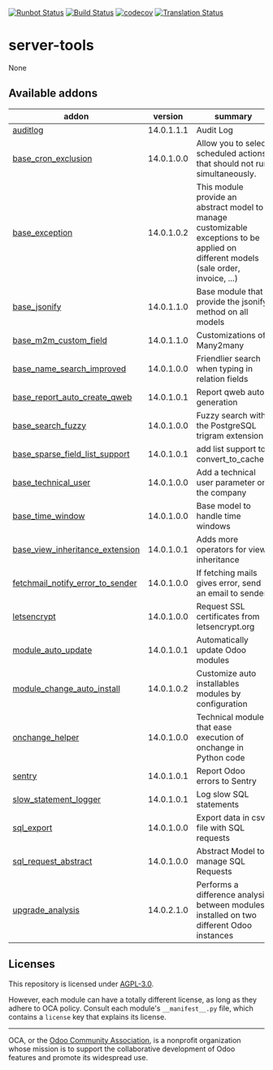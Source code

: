[![Runbot Status](https://runbot.odoo-community.org/runbot/badge/flat/149/14.0.svg)](https://runbot.odoo-community.org/runbot/repo/github-com-oca-server-tools-149)
[![Build Status](https://travis-ci.com/OCA/server-tools.svg?branch=14.0)](https://travis-ci.com/OCA/server-tools)
[![codecov](https://codecov.io/gh/OCA/server-tools/branch/14.0/graph/badge.svg)](https://codecov.io/gh/OCA/server-tools)
[![Translation Status](https://translation.odoo-community.org/widgets/server-tools-14-0/-/svg-badge.svg)](https://translation.odoo-community.org/engage/server-tools-14-0/?utm_source=widget)

<!-- /!\ do not modify above this line -->

# server-tools

None

<!-- /!\ do not modify below this line -->

<!-- prettier-ignore-start -->

[//]: # (addons)

Available addons
----------------
addon | version | summary
--- | --- | ---
[auditlog](auditlog/) | 14.0.1.1.1 | Audit Log
[base_cron_exclusion](base_cron_exclusion/) | 14.0.1.0.0 | Allow you to select scheduled actions that should not run simultaneously.
[base_exception](base_exception/) | 14.0.1.0.2 | This module provide an abstract model to manage customizable exceptions to be applied on different models (sale order, invoice, ...)
[base_jsonify](base_jsonify/) | 14.0.1.1.0 | Base module that provide the jsonify method on all models
[base_m2m_custom_field](base_m2m_custom_field/) | 14.0.1.1.0 | Customizations of Many2many
[base_name_search_improved](base_name_search_improved/) | 14.0.1.0.0 | Friendlier search when typing in relation fields
[base_report_auto_create_qweb](base_report_auto_create_qweb/) | 14.0.1.0.1 | Report qweb auto generation
[base_search_fuzzy](base_search_fuzzy/) | 14.0.1.0.0 | Fuzzy search with the PostgreSQL trigram extension
[base_sparse_field_list_support](base_sparse_field_list_support/) | 14.0.1.0.1 | add list support to convert_to_cache()
[base_technical_user](base_technical_user/) | 14.0.1.0.0 | Add a technical user parameter on the company
[base_time_window](base_time_window/) | 14.0.1.0.0 | Base model to handle time windows
[base_view_inheritance_extension](base_view_inheritance_extension/) | 14.0.1.0.1 | Adds more operators for view inheritance
[fetchmail_notify_error_to_sender](fetchmail_notify_error_to_sender/) | 14.0.1.0.0 | If fetching mails gives error, send an email to sender
[letsencrypt](letsencrypt/) | 14.0.1.0.0 | Request SSL certificates from letsencrypt.org
[module_auto_update](module_auto_update/) | 14.0.1.0.1 | Automatically update Odoo modules
[module_change_auto_install](module_change_auto_install/) | 14.0.1.0.2 | Customize auto installables modules by configuration
[onchange_helper](onchange_helper/) | 14.0.1.0.0 | Technical module that ease execution of onchange in Python code
[sentry](sentry/) | 14.0.1.0.1 | Report Odoo errors to Sentry
[slow_statement_logger](slow_statement_logger/) | 14.0.1.0.1 | Log slow SQL statements
[sql_export](sql_export/) | 14.0.1.0.0 | Export data in csv file with SQL requests
[sql_request_abstract](sql_request_abstract/) | 14.0.1.0.0 | Abstract Model to manage SQL Requests
[upgrade_analysis](upgrade_analysis/) | 14.0.2.1.0 | Performs a difference analysis between modules installed on two different Odoo instances

[//]: # (end addons)

<!-- prettier-ignore-end -->

## Licenses

This repository is licensed under [AGPL-3.0](LICENSE).

However, each module can have a totally different license, as long as they adhere to OCA
policy. Consult each module's `__manifest__.py` file, which contains a `license` key
that explains its license.

----

OCA, or the [Odoo Community Association](http://odoo-community.org/), is a nonprofit
organization whose mission is to support the collaborative development of Odoo features
and promote its widespread use.
